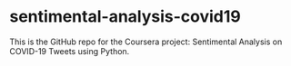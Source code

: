 # sentimental-analysis-covid19
This is the GitHub repo for the Coursera project: Sentimental Analysis on COVID-19 Tweets using Python.
